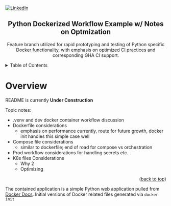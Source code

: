 <a id="readme-top"></a>
<!-- docker-python-example 
Python codebase pulled from Docker example guide
-->

<!-- Shields Section -->
[![LinkedIn][linkedin-shield]][linkedin-url]

<div align="center">
    <h2 align="center">Python Dockerized Workflow Example w/ Notes on Optmization</h2>
    <p align="center">
        Feature branch utilized for rapid prototyping and testing of Python specific Docker functionality, with emphasis on optimized CI practices and corresponding GHA CI support.
    </p>
</div>


<!-- TABLE OF CONTENTS -->
<div>
    <details>
    <summary>Table of Contents</summary>
    <ul>
        <li>
        <a href="#overview">Project Overview</a>
        <ul>
            <li><a href="#contrsuc">Under Construction</a></li>
        </ul>
        </li>
    </ul>
    </details>
</div>


# Overview <a id="overview"></a>

README is currently **Under Construction**

Topic notes:
 - .venv and dev docker container workflow discussion
 - Dockerfile considerations 
    - emphasis on performance currently, route for future growth, docker init handles this simple case well
 - Compose file considerations
    - similar to dockerfile; end of road for compose vs orchestration
 - Prod workflow considerations for handling secrets etc.
 - K8s files Considerations
    - Why 2
    - Optimizing


<p align="right">(<a href="#readme-top">back to top</a>)</p>


<!-- Links, etc. -->
[linkedin-shield]: https://img.shields.io/badge/-LinkedIn-black.svg?style=for-the-badge&logo=linkedin&colorB=555
[linkedin-url]: https://www.linkedin.com/in/jonathan-boyle/

The contained application is a simple Python web application pulled from [Docker Docs](https://docs.docker.com/language/python/containerize/).
Initial versions of Docker related files generated via ```docker init```